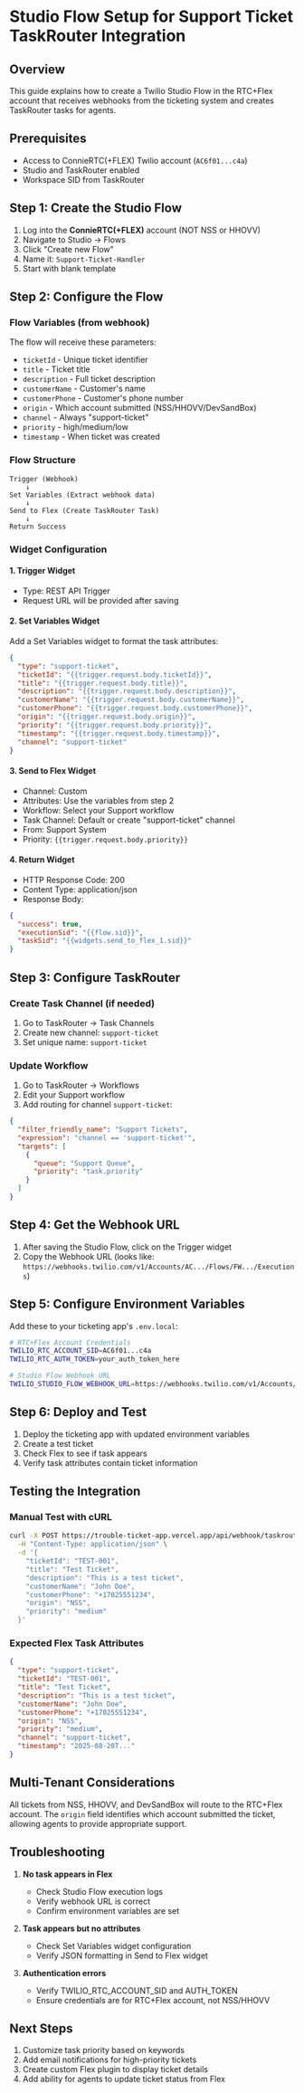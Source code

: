 # Studio Flow Setup for Support Ticket TaskRouter Integration

## Overview
This guide explains how to create a Twilio Studio Flow in the RTC+Flex account that receives webhooks from the ticketing system and creates TaskRouter tasks for agents.

## Prerequisites
- Access to ConnieRTC(+FLEX) Twilio account (`AC6f01...c4a`)
- Studio and TaskRouter enabled
- Workspace SID from TaskRouter

## Step 1: Create the Studio Flow

1. Log into the **ConnieRTC(+FLEX)** account (NOT NSS or HHOVV)
2. Navigate to Studio → Flows
3. Click "Create new Flow"
4. Name it: `Support-Ticket-Handler`
5. Start with blank template

## Step 2: Configure the Flow

### Flow Variables (from webhook)
The flow will receive these parameters:
- `ticketId` - Unique ticket identifier
- `title` - Ticket title
- `description` - Full ticket description  
- `customerName` - Customer's name
- `customerPhone` - Customer's phone number
- `origin` - Which account submitted (NSS/HHOVV/DevSandBox)
- `channel` - Always "support-ticket"
- `priority` - high/medium/low
- `timestamp` - When ticket was created

### Flow Structure

```
Trigger (Webhook)
    ↓
Set Variables (Extract webhook data)
    ↓
Send to Flex (Create TaskRouter Task)
    ↓
Return Success
```

### Widget Configuration

#### 1. Trigger Widget
- Type: REST API Trigger
- Request URL will be provided after saving

#### 2. Set Variables Widget
Add a Set Variables widget to format the task attributes:
```json
{
  "type": "support-ticket",
  "ticketId": "{{trigger.request.body.ticketId}}",
  "title": "{{trigger.request.body.title}}",
  "description": "{{trigger.request.body.description}}",
  "customerName": "{{trigger.request.body.customerName}}",
  "customerPhone": "{{trigger.request.body.customerPhone}}",
  "origin": "{{trigger.request.body.origin}}",
  "priority": "{{trigger.request.body.priority}}",
  "timestamp": "{{trigger.request.body.timestamp}}",
  "channel": "support-ticket"
}
```

#### 3. Send to Flex Widget
- Channel: Custom
- Attributes: Use the variables from step 2
- Workflow: Select your Support workflow
- Task Channel: Default or create "support-ticket" channel
- From: Support System
- Priority: `{{trigger.request.body.priority}}`

#### 4. Return Widget
- HTTP Response Code: 200
- Content Type: application/json
- Response Body:
```json
{
  "success": true,
  "executionSid": "{{flow.sid}}",
  "taskSid": "{{widgets.send_to_flex_1.sid}}"
}
```

## Step 3: Configure TaskRouter

### Create Task Channel (if needed)
1. Go to TaskRouter → Task Channels
2. Create new channel: `support-ticket`
3. Set unique name: `support-ticket`

### Update Workflow
1. Go to TaskRouter → Workflows
2. Edit your Support workflow
3. Add routing for channel `support-ticket`:
```json
{
  "filter_friendly_name": "Support Tickets",
  "expression": "channel == 'support-ticket'",
  "targets": [
    {
      "queue": "Support Queue",
      "priority": "task.priority"
    }
  ]
}
```

## Step 4: Get the Webhook URL

1. After saving the Studio Flow, click on the Trigger widget
2. Copy the Webhook URL (looks like: `https://webhooks.twilio.com/v1/Accounts/AC.../Flows/FW.../Executions`)

## Step 5: Configure Environment Variables

Add these to your ticketing app's `.env.local`:

```bash
# RTC+Flex Account Credentials
TWILIO_RTC_ACCOUNT_SID=AC6f01...c4a
TWILIO_RTC_AUTH_TOKEN=your_auth_token_here

# Studio Flow Webhook URL
TWILIO_STUDIO_FLOW_WEBHOOK_URL=https://webhooks.twilio.com/v1/Accounts/AC.../Flows/FW.../Executions
```

## Step 6: Deploy and Test

1. Deploy the ticketing app with updated environment variables
2. Create a test ticket
3. Check Flex to see if task appears
4. Verify task attributes contain ticket information

## Testing the Integration

### Manual Test with cURL
```bash
curl -X POST https://trouble-ticket-app.vercel.app/api/webhook/taskrouter \
  -H "Content-Type: application/json" \
  -d '{
    "ticketId": "TEST-001",
    "title": "Test Ticket",
    "description": "This is a test ticket",
    "customerName": "John Doe",
    "customerPhone": "+17025551234",
    "origin": "NSS",
    "priority": "medium"
  }'
```

### Expected Flex Task Attributes
```json
{
  "type": "support-ticket",
  "ticketId": "TEST-001",
  "title": "Test Ticket",
  "description": "This is a test ticket",
  "customerName": "John Doe",
  "customerPhone": "+17025551234",
  "origin": "NSS",
  "priority": "medium",
  "channel": "support-ticket",
  "timestamp": "2025-08-20T..."
}
```

## Multi-Tenant Considerations

All tickets from NSS, HHOVV, and DevSandBox will route to the RTC+Flex account. The `origin` field identifies which account submitted the ticket, allowing agents to provide appropriate support.

## Troubleshooting

1. **No task appears in Flex**
   - Check Studio Flow execution logs
   - Verify webhook URL is correct
   - Confirm environment variables are set

2. **Task appears but no attributes**
   - Check Set Variables widget configuration
   - Verify JSON formatting in Send to Flex widget

3. **Authentication errors**
   - Verify TWILIO_RTC_ACCOUNT_SID and AUTH_TOKEN
   - Ensure credentials are for RTC+Flex account, not NSS/HHOVV

## Next Steps

1. Customize task priority based on keywords
2. Add email notifications for high-priority tickets
3. Create custom Flex plugin to display ticket details
4. Add ability for agents to update ticket status from Flex